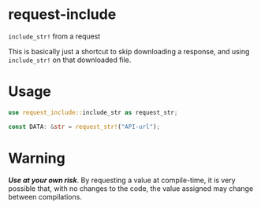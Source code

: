 # request-include
`include_str!` from a request

This is basically just a shortcut to skip downloading a response, and using `include_str!` on that downloaded file.

# Usage
```rust
use request_include::include_str as request_str;

const DATA: &str = request_str!("API-url");
```

# Warning
*__Use at your own risk__*. By requesting a value at compile-time, it is very possible that, with no changes to the code,
the value assigned may change between compilations.
